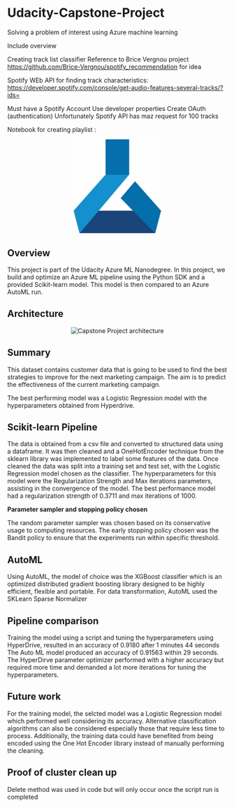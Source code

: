 # Udacity-Capstone-Project
Solving a problem of interest using Azure machine learning

Include overview

Creating track list classifier
Reference to Brice Vergnou project https://github.com/Brice-Vergnou/spotify_recommendation for idea



Spotify WEb API for finding track characteristics: https://developer.spotify.com/console/get-audio-features-several-tracks/?ids=

Must have a Spotify Account
Use developer properties
Create OAuth (authentication)
Unfortunately Spotify API has maz request for 100 tracks

Notebook for creating playlist :

<p align="center">
  <img width="200" src="https://github.com/Mufumi/Udacity-Optimizing-a-ML-Pipeline-in-Azure-Tutorial/blob/main/Azure%20Ml.jpg" alt="Azure Ml">
</p>

## Overview
This project is part of the Udacity Azure ML Nanodegree.
In this project, we build and optimize an Azure ML pipeline using the Python SDK and a provided Scikit-learn model.
This model is then compared to an Azure AutoML run.

## Architecture 

<p align="center">
  <img width="200" src="https://github.com/Mufumi/Udacity-Capstone-Project/Images/Screenshot from 2021-09-08 19-15-37.png" alt="Capstone Project architecture">
</p>

## Summary
This dataset contains customer data that is going to be used to find the best strategies to improve for the next marketing campaign. The aim is to predict the effectiveness of the current marketing campaign.

The best performing model was a Logistic Regression model with the hyperparameters obtained from Hyperdrive.
## Scikit-learn Pipeline

The data is obtained from a csv file and converted to structured data using a dataframe. It was then cleaned and a OneHotEncoder technique from the sklearn library was implemented to label some features of the data. Once cleaned the data was split into a training set and test set, with the Logistic Regression model chosen as the classifier. The hyperparameters for this model were the Regularization Strength and Max iterations parameters, assisting in the convergence of the model. The best performance model had a regularization strength of 0.3711 and max iterations of 1000.

**Parameter sampler and stopping policy chosen**

The random parameter sampler was chosen based on its conservative usage to computing resources. The early stopping policy chosen was the Bandit policy 
to ensure that the experiments run within specific threshold. 

## AutoML

Using AutoML, the model of choice was the XGBoost classifier which is an optimized distributed gradient boosting library designed to be highly efficient, flexible and portable. For data transformation, AutoML used the SKLearn Sparse Normalizer

## Pipeline comparison

Training the model using a script and tuning the hyperparameters using HyperDrive, resulted in an accuracy of 0.9180 after 1 minutes 44 seconds
The Auto ML model produced an accuracy of 0.91563 within 29 seconds. The HyperDirve parameter optimizer performed with a higher accuracy but required more time and demanded a lot more iterations for tuning the hyperparameters.


## Future work
For the training model, the selcted model was a Logistic Regression model which performed well considering its accuracy. Alternative classification algorithms can also be considered especially those that require less time to process. Additionally, the training data could have benefited from being encoded using the One Hot Encoder library instead of manually performing the cleaning.

## Proof of cluster clean up
Delete method was used in code but will only occur once the script run is completed

